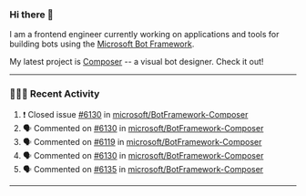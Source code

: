 ### Hi there 👋

I am a frontend engineer currently working on applications and tools for building bots using the [Microsoft Bot Framework](https://dev.botframework.com/).

My latest project is [Composer](https://github.com/microsoft/BotFramework-Composer) -- a visual bot designer. Check it out!

---

### 👨🏻‍💻 Recent Activity

<!--START_SECTION:activity-->
1. ❗️ Closed issue [#6130](https://github.com/microsoft/BotFramework-Composer/issues/6130) in [microsoft/BotFramework-Composer](https://github.com/microsoft/BotFramework-Composer)
2. 🗣 Commented on [#6130](https://github.com/microsoft/BotFramework-Composer/issues/6130) in [microsoft/BotFramework-Composer](https://github.com/microsoft/BotFramework-Composer)
3. 🗣 Commented on [#6119](https://github.com/microsoft/BotFramework-Composer/issues/6119) in [microsoft/BotFramework-Composer](https://github.com/microsoft/BotFramework-Composer)
4. 🗣 Commented on [#6130](https://github.com/microsoft/BotFramework-Composer/issues/6130) in [microsoft/BotFramework-Composer](https://github.com/microsoft/BotFramework-Composer)
5. 🗣 Commented on [#6135](https://github.com/microsoft/BotFramework-Composer/issues/6135) in [microsoft/BotFramework-Composer](https://github.com/microsoft/BotFramework-Composer)
<!--END_SECTION:activity-->

---

<!--
**a-b-r-o-w-n/a-b-r-o-w-n** is a ✨ _special_ ✨ repository because its `README.md` (this file) appears on your GitHub profile.

Here are some ideas to get you started:

- 🔭 I’m currently working on ...
- 🌱 I’m currently learning ...
- 👯 I’m looking to collaborate on ...
- 🤔 I’m looking for help with ...
- 💬 Ask me about ...
- 📫 How to reach me: ...
- 😄 Pronouns: ...
- ⚡ Fun fact: ...
-->
